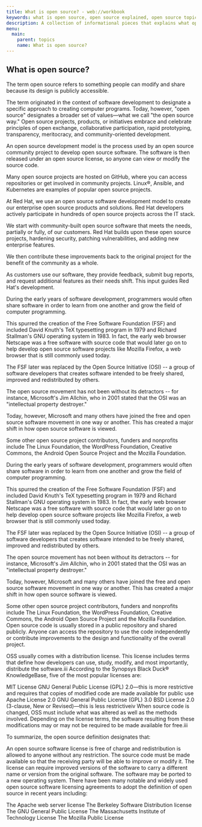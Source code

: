 ```yaml
---
title: What is open source? - web://workbook
keywords: what is open source, open source explained, open source topic, open source 101
description: A collection of informational pieces that explains what open source is.
menu:
  main:
    parent: topics
    name: What is open source?
---
```


## What is open source?
The term open source refers to something people can modify and share because its design is publicly accessible.

The term originated in the context of software development to designate a specific approach to creating computer programs. Today, however, "open source" designates a broader set of values—what we call "the open source way." Open source projects, products, or initiatives embrace and celebrate principles of open exchange, collaborative participation, rapid prototyping, transparency, meritocracy, and community-oriented development.

An open source development model is the process used by an open source community project to develop open source software. The software is then released under an open source license, so anyone can view or modify the source code. 

Many open source projects are hosted on GitHub, where you can access repositories or get involved in community projects. Linux®, Ansible, and Kubernetes are examples of popular open source projects. 

At Red Hat, we use an open source software development model to create our enterprise open source products and solutions. Red Hat developers actively participate in hundreds of open source projects across the IT stack.

We start with community-built open source software that meets the needs, partially or fully, of our customers. Red Hat builds upon these open source projects, hardening security, patching vulnerabilities, and adding new enterprise features.

We then contribute these improvements back to the original project for the benefit of the community as a whole.

As customers use our software, they provide feedback, submit bug reports, and request additional features as their needs shift. This input guides Red Hat's development.

During the early years of software development, programmers would often share software in order to learn from one another and grow the field of computer programming.

This spurred the creation of the Free Software Foundation (FSF) and included David Knuth's TeX typesetting program in 1979 and Richard Stallman's GNU operating system in 1983. In fact, the early web browser Netscape was a free software with source code that would later go on to help develop open source software projects like Mozilla Firefox, a web browser that is still commonly used today.

The FSF later was replaced by the Open Source Initiative (OSI) -- a group of software developers that creates software intended to be freely shared, improved and redistributed by others.

The open source movement has not been without its detractors -- for instance, Microsoft's Jim Allchin, who in 2001 stated that the OSI was an "intellectual property destroyer."

Today, however, Microsoft and many others have joined the free and open source software movement in one way or another. This has created a major shift in how open source software is viewed.

Some other open source project contributors, funders and nonprofits include The Linux Foundation, the WordPress Foundation, Creative Commons, the Android Open Source Project and the Mozilla Foundation.

During the early years of software development, programmers would often share software in order to learn from one another and grow the field of computer programming.

This spurred the creation of the Free Software Foundation (FSF) and included David Knuth's TeX typesetting program in 1979 and Richard Stallman's GNU operating system in 1983. In fact, the early web browser Netscape was a free software with source code that would later go on to help develop open source software projects like Mozilla Firefox, a web browser that is still commonly used today.

The FSF later was replaced by the Open Source Initiative (OSI) -- a group of software developers that creates software intended to be freely shared, improved and redistributed by others.

The open source movement has not been without its detractors -- for instance, Microsoft's Jim Allchin, who in 2001 stated that the OSI was an "intellectual property destroyer."

Today, however, Microsoft and many others have joined the free and open source software movement in one way or another. This has created a major shift in how open source software is viewed.

Some other open source project contributors, funders and nonprofits include The Linux Foundation, the WordPress Foundation, Creative Commons, the Android Open Source Project and the Mozilla Foundation.
Open source code is usually stored in a public repository and shared publicly. Anyone can access the repository to use the code independently or contribute improvements to the design and functionality of the overall project.

OSS usually comes with a distribution license. This license includes terms that define how developers can use, study, modify, and most importantly, distribute the software.iii According to the Synopsys Black Duck® KnowledgeBase, five of the most popular licenses are:

MIT License
GNU General Public License (GPL) 2.0—this is more restrictive and requires that copies of modified code are made available for public use
Apache License 2.0
GNU General Public License (GPL) 3.0
BSD License 2.0 (3-clause, New or Revised)—this is less restrictiveiv
When source code is changed, OSS must include what was altered as well as the methods involved. Depending on the license terms, the software resulting from these modifications may or may not be required to be made available for free.iii

To summarize, the open source definition designates that:

An open source software license is free of charge and redistribution is allowed to anyone without any restriction.
The source code must be made available so that the receiving party will be able to improve or modify it.
The license can require improved versions of the software to carry a different name or version from the original software.
The software may be ported to a new operating system.
There have been many notable and widely used open source software licensing agreements to adopt the definition of open source in recent years including:

The Apache web server license
The Berkeley Software Distribution license
The GNU General Public License
The Massachusetts Institute of Technology License
The Mozilla Public License
